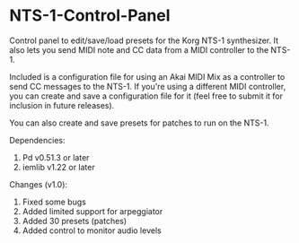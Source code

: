 # NTS-1-Control-Panel

Control panel to edit/save/load presets for the Korg NTS-1 synthesizer. It also lets you send MIDI note and CC data from a MIDI controller to the NTS-1.

Included is a configuration file for using an Akai MIDI Mix as a controller to send CC messages to the NTS-1. If you're using a different MIDI controller, you can create and save a configuration file for it (feel free to submit it for inclusion in future releases).

You can also create and save presets for patches to run on the NTS-1. 

Dependencies:

1. Pd v0.51.3 or later
2. iemlib v1.22 or later

Changes (v1.0):

1. Fixed some bugs
2. Added limited support for arpeggiator
3. Added 30 presets (patches)
4. Added control to monitor audio levels

